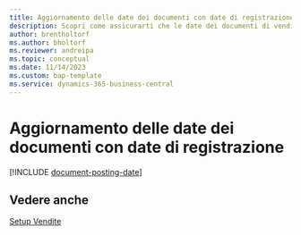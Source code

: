 ```yaml
---
title: Aggiornamento delle date dei documenti con date di registrazione
description: Scopri come assicurarti che le date dei documenti di vendita e di acquisto corrispondano alle date di registrazione.
author: brentholtorf
ms.author: bholtorf
ms.reviewer: andreipa
ms.topic: conceptual
ms.date: 11/14/2023
ms.custom: bap-template
ms.service: dynamics-365-business-central
---
```

# <a name="update-document-dates-with-posting-dates"></a>Aggiornamento delle date dei documenti con date di registrazione

[!INCLUDE [document-posting-date](includes/document-posting-date.md)]

## <a name="see-also"></a>Vedere anche

[Setup Vendite](sales-setup-sales.md)
